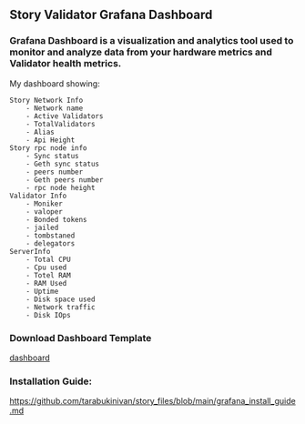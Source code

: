 ## Story Validator Grafana Dashboard




### Grafana Dashboard is a visualization and analytics tool used to monitor and analyze data from your hardware metrics and Validator health metrics. 




My dashboard showing:
```
Story Network Info
	- Network name
	- Active Validators
	- TotalValidators
	- Alias
	- Api Height
Story rpc node info
	- Sync status
	- Geth sync status
	- peers number
	- Geth peers number
	- rpc node height
Validator Info
	- Moniker
	- valoper
	- Bonded tokens
	- jailed
	- tombstaned
	- delegators
ServerInfo
	- Total CPU
	- Cpu used
	- Totel RAM
	- RAM Used
	- Uptime
	- Disk space used
	- Network traffic
	- Disk IOps

```
### Download Dashboard Template

[dashboard](https://raw.githubusercontent.com/tarabukinivan/story_files/refs/heads/main/story_dashboard.json)




### Installation Guide:

https://github.com/tarabukinivan/story_files/blob/main/grafana_install_guide.md
